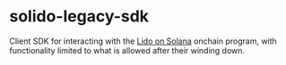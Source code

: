 # solido-legacy-sdk

Client SDK for interacting with the [Lido on Solana](https://github.com/lidofinance/solido/tree/v2.1.0) onchain program, with functionality limited to what is allowed after their winding down.
